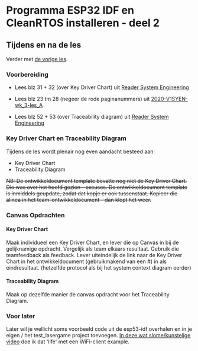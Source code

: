 # Programma ESP32 IDF en CleanRTOS installeren - deel 2

## Tijdens en na de les
Verder met [de vorige les](./programma-esp32-IDF-1.md).

### Voorbereiding
- Lees blz 31 + 32 (over Key Driver Chart) uit [Reader System Engineering](../../onderwijsmateriaal/readers/reader-system-engineering.pdf)
- Lees blz 23 tm 28 (negeer de rode paginanummers) uit [2020-V1SYEN-wk_3-les_A](../../onderwijsmateriaal/presentaties/horend-by-system-engineering-reader/2020-V1SYEN-wk_3-les_A.pdf)

- Lees blz 52 + 53 (over Traceability diagram) uit [Reader System Engineering](../../onderwijsmateriaal/readers/reader-system-engineering.pdf)

### Key Driver Chart en Traceability Diagram
Tijdens de les wordt plenair nog even aandacht besteed aan:
- Key Driver Chart
- Traceability Diagram

~~NB: De ontwikkeldocument template bevatte nog niet de Key Driver Chart. Die was over het hoofd gezien - excuses. De ontwikkeldocument template is inmiddels geupdate, zodat dat kopje er ook tussenstaat. Kopieer die alinea in het team-ontwikkeldocument - dan klopt het weer.~~

### Canvas Opdrachten
#### Key Driver Chart
Maak individueel een Key Driver Chart, en lever die op Canvas in bij de gelijknamige opdracht.
Vergelijk als team elkaars resultaat. Gebruik die teamfeedback als feedback. Lever uiteindelijk de link naar de Key Driver Chart in het ontwikkeldocument (gebruikmakend van een #) in als eindresultaat.
(hetzelfde protocol als bij het system context diagram eerder)

#### Traceability Diagram
Maak op dezelfde manier de canvas opdracht voor het Traceability Diagram.

### Voor later
Later wil je wellicht soms voorbeeld code uit de esp53-idf overhalen en in je eigen / het test_lasergame project toevoegen.
[In deze wat slome/kunstelige video](https://youtu.be/paXRrsztJp0) doe ik dat 'life' met een WiFi-client example.
     